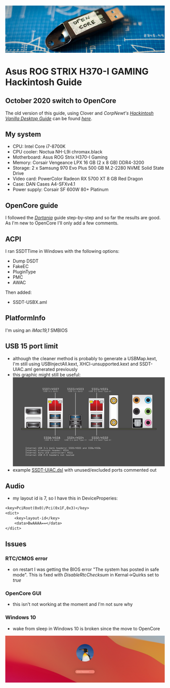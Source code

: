 ![Banner](https://raw.githubusercontent.com/Autocrit/Asus-ROG-STRIX-H370-I-GAMING-Hackintosh-Guide/master/images/banner4.jpg "Banner")

# Asus ROG STRIX H370-I GAMING Hackintosh Guide

## October 2020 switch to OpenCore
The old version of this guide, using Clover and *CorpNewt's [Hackintosh Vanilla Desktop Guide](https://hackintosh.gitbook.io/-r-hackintosh-vanilla-desktop-guide/)* can be found [*here*](README_OLD.md).

## My system
* CPU: Intel Core i7-8700K
* CPU cooler: Noctua NH-L9i chromax.black
* Motherboard: Asus ROG Strix H370-I Gaming
* Memory: Corsair Vengeance LPX 16 GB (2 x 8 GB) DDR4-3200
* Storage: 2 x Samsung 970 Evo Plus 500 GB M.2-2280 NVME Solid State Drive
* Video card: PowerColor Radeon RX 5700 XT 8 GB Red Dragon
* Case: DAN Cases A4-SFXv4.1
* Power supply: Corsair SF 600W 80+ Platinum

## OpenCore guide
I followed the [*Dortania*](https://dortania.github.io/OpenCore-Install-Guide/) guide step-by-step and so far the results are good. As I'm new to OpenCore I'll only add a few comments.

## ACPI
I ran SSDTTime in Windows with the following options:
- Dump DSDT
- FakeEC
- PluginType
- PMC
- AWAC

Then added:
- SSDT-USBX.aml

## PlatformInfo
I'm using an *iMac19,1* SMBIOS

## USB 15 port limit
- although the cleaner method is probably to generate a USBMap.kext, I'm still using USBInjectAll.kext, XHCI-unsupported.kext and SSDT-UIAC.aml generated previously
- this graphic might still be useful:
![Asus H370-I GAMING USB ports](https://raw.githubusercontent.com/Autocrit/Asus-ROG-STRIX-H370-I-GAMING-Hackintosh-Guide/master/images/asus-h370-i-gaming-usb-ports-2.png "Asus H370-I GAMING USB ports")
- example [SSDT-UIAC.dsl](https://github.com/Autocrit/Asus-ROG-STRIX-H370-I-GAMING-Hackintosh-Guide/blob/master/resources/SSDT-UIAC.dsl) with unused/excluded ports commented out

## Audio
- my layout id is 7, so I have this in DeviceProperies:
```
<key>PciRoot(0x0)/Pci(0x1F,0x3)</key>
<dict>
	<key>layout-id</key>
	<data>BwAAAA==</data>
</dict>
```

## Issues
### RTC/CMOS error
- on restart I was getting the BIOS error "The system has posted in safe mode". This is fxed with *DisableRtcChecksum* in Kernal->Quirks set to *true*

### OpenCore GUI
- this isn't not working at the moment and I'm not sure why

### Windows 10
- wake from sleep in Windows 10 is broken since the move to OpenCore

![Big Sur](https://raw.githubusercontent.com/Autocrit/Asus-ROG-STRIX-H370-I-GAMING-Hackintosh-Guide/master/images/big_sur_banner.png "Big Sur")
